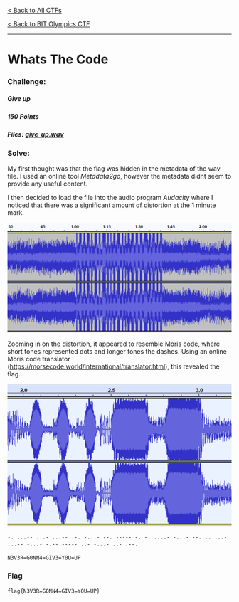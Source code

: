 [< Back to All CTFs](https://github.com/KrisLloyd/CTF#ctf-solves)

[< Back to BIT Olympics CTF](https://github.com/KrisLloyd/CTF#bit-olymipcs-march-2021)
***

# Whats The Code


### Challenge:
##### Give up
##### 150 Points
##### Files: [give_up.wav](give_up.wav)

### Solve:

My first thought was that the flag was hidden in the metadata of the wav file. I used an online tool *Metadata2go*, however the metadata didnt seem to provide any useful content.

I then decided to load the file into the audio program *Audacity* where I noticed that there was a significant amount of distortion at the 1 minute mark. 

![CodeWAV](CodeWAV.PNG)

Zooming in on the distortion, it appeared to resemble Moris code, where short tones represented dots and longer tones the dashes. Using an online Moris code translator (https://morsecode.world/international/translator.html), this revealed the flag..

![CodeWAVZoom](CodeWAVZoom.PNG)

```
-. ...-- ...- ...-- .-. -...- --. ----- -. -. ....- -...- --. .. ...- ...-- -...- -.-- ----- ..- -...- ..- .--.
```

```
N3V3R=G0NN4=GIV3=Y0U=UP
```

### Flag
```
flag{N3V3R=G0NN4=GIV3=Y0U=UP}
```
